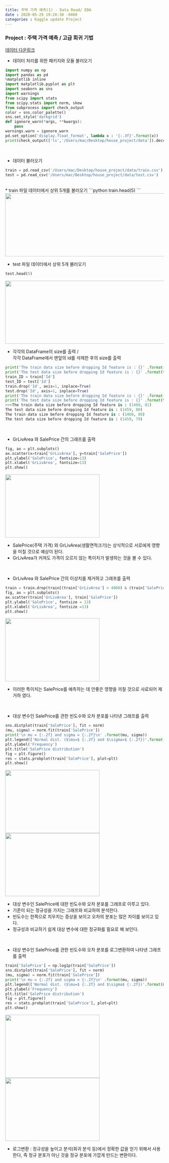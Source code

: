 ```yaml
---
title: 주택 가격 예측(1) - Data Read/ EDA  
date : 2020-05-29 19:28:30 -0400
categories : Kaggle update Project
---
```


### Project : 주택 가격 예측 / 고급 회귀 기법  

[데이터 다운링크](https://github.com/parksengsik/parksengsik.github.io/blob/master/data/house_project_data.zip)

* 데이터 처리를 위한 패키지와 모듈 불러오기
```python
import numpy as np
import pandas as pd
%matplotlib inline
import matplotlib.pyplot as plt
import seaborn as sns
import warnings
from scipy import stats
from scipy.stats import norm, skew
from subprocess import check_output
color = sns.color_palette()
sns.set_style('darkgrid')
def igonore_warn(*args, **kwargs):
    pass
warnings.warn = igonore_warn
pd.set_option('display.float_format', lambda x : '{:.3f}'.format(x))
print(check_output(['ls','/Users/mac/Desktop/house_project/data']).decode("utf8"))
```

<br>

* 데이터 불러오기
```python
train = pd.read_csv('/Users/mac/Desktop/house_project/data/train.csv')
test = pd.read_csv('/Users/mac/Desktop/house_project/data/test.csv')
```
<br>
* train 파일 데이터에서 상위 5개를 불러오기
```python
train.head(5)
```
<img src="https://user-images.githubusercontent.com/60723495/83249507-a4a1c480-a1e1-11ea-8249-1c6ea5465b49.png" width="1000" height="200">

<br>

* test 파일 데이터에서 상위 5개 불러오기
```python
test.head(5)
```
<img src="https://user-images.githubusercontent.com/60723495/83250803-a8cee180-a1e3-11ea-94dc-7801312516a5.png" width="1000" height="200">

<br>

* 각각의 DataFrame의 size를 출력 /<br>  각각 DataFrame에서 맨앞의 id를 삭제한 후의 size를 출력<br>
```python
print('The train data size before dropping Id feature is : {}' .format(train.shape))
print('The test data size before dropping Id feature is : {}' .format(test.shape))
train_ID = train['Id']
test_ID = test['Id']
train.drop('Id', axis=1, inplace=True)
test.drop('Id', axis=1, inplace=True)
print('The train data size before dropping Id feature is : {}' .format(train.shape))
print('The test data size before dropping Id feature is : {}' .format(test.shape))
>>>The train data size before dropping Id feature is : (1460, 81)
The test data size before dropping Id feature is : (1459, 80)
The train data size before dropping Id feature is : (1460, 80)
The test data size before dropping Id feature is : (1459, 79)
```

<br>

* GrLivArea 와 SalePrice 간의 그래프를 출력
```python
fig, ax = plt.subplots()
ax.scatter(x=train['GrLivArea'], y=train['SalePrice'])
plt.ylabel('SalePrice', fontsize=13)
plt.xlabel('GrLivArea', fontsize=13)
plt.show()
```
<img src="https://user-images.githubusercontent.com/60723495/83344400-3a079a80-a341-11ea-8ce1-1f3456b2f6d4.png" width="300" height="200">

  + SalePrice(주택 가격) 와 GrLivArea(생활면적크기)는 상식적으로 서로에게 영향을 미칠 것으로 예상이 된다.
  + GrLivArea가 커져도 가격이 오르지 않는 특이치가 발생하는 것을 볼 수 있다.
  
<br>

* GrLivArea 와 SalePrice 간의 이상치를 제거하고 그래프를 출력
```python
train = train.drop(train[(train['GrLivArea'] > 4000) & (train['SalePrice'] < 300000)].index)
fig, ax = plt.subplots()
ax.scatter(train['GrLivArea'], train['SalePrice'])
plt.ylabel('SalePrice', fontsize = 13)
plt.xlabel('GrLivArea', fontsize =13)
plt.show()
```
<img src="https://user-images.githubusercontent.com/60723495/83344412-9bc80480-a341-11ea-9943-dc2601582441.png" width="300" height="200">

  + 이러한 특이치는 SalePrice를 예측하는 데 안좋은 영향을 끼칠 것으로 사료되어 제거하 였다.
  
<br>

* 대상 변수인 SalePrice를 관한 빈도수와 오차 분포를 나타낸 그래프를 출력
```python 
sns.distplot(train['SalePrice'], fit = norm)
(mu, sigma) = norm.fit(train['SalePrice'])
print('\n mu = {:.2f} and sigma = {:.2f}\n' .format(mu, sigma))
plt.legend(['Normal dist. ($\mu=$ {:.2f} and $\sigma=$ {:.2f})'.format(mu, sigma)], loc = 'best')
plt.ylabel('Frequency')
plt.title('SalePrice distribution')
fig = plt.figure()
res = stats.probplot(train['SalePrice'], plot=plt)
plt.show()
```
<img src="https://user-images.githubusercontent.com/60723495/83344432-d631a180-a341-11ea-92e0-ec294bc44e59.png" width="300" height="200">
<img src="https://user-images.githubusercontent.com/60723495/83344459-27da2c00-a342-11ea-8d3a-bc5695a89d77.png" width="300" height="200">

  + 대상 변수인 SalePrice에 대한 빈도수와 오차 분포를 그래프로 이루고 있다.
  + 기준이 되는 정규성을 가지는 그래프와 비교하여 분석한다.
  + 빈도수는 한쪽으로 치우치는 증상을 보이고 오차의 분포는 많은 차이를 보이고 있다.
  + 정규성과 비교하기 쉽게 대상 변수에 대한 정규화를 필요로 해 보인다.
  
<br>

* 대상 변수인 SalePrice를 관한 빈도수와 오차 분포를 로그변환하여 나타낸 그래프를 출력
```python
train['SalePrice'] = np.log1p(train['SalePrice'])
sns.distplot(train['SalePrice'], fit = norm)
(mu, sigma) = norm.fit(train['SalePrice'])
print('\n mu = {:.2f} and sigma = {:.2f}\n' .format(mu, sigma))
plt.legend(['Normal dist. ($\mu=$ {:.2f} and $\sigma$ {:.2f})'.format(mu, sigma)], loc = 'best')
plt.ylabel('Frequency')
plt.title('SalePrice distribution')
fig = plt.figure()
res = stats.probplot(train['SalePrice'], plot=plt)
plt.show()
```
<img src="https://user-images.githubusercontent.com/60723495/83344479-72f43f00-a342-11ea-8534-ceeedbe0262f.png" width="300" height="200">
<img src="https://user-images.githubusercontent.com/60723495/83344490-ab941880-a342-11ea-85d8-3e003f11ebdd.png" width="300" height="200">

  + 로그변환 : 정규성을 높이고 분석(회귀 분석 등)에서 정확한 값을 얻기 위해서 사용한다, 즉 정규 분포가 아닌 것을 정규 분포에 가깝게 만드는 변환이다. 
